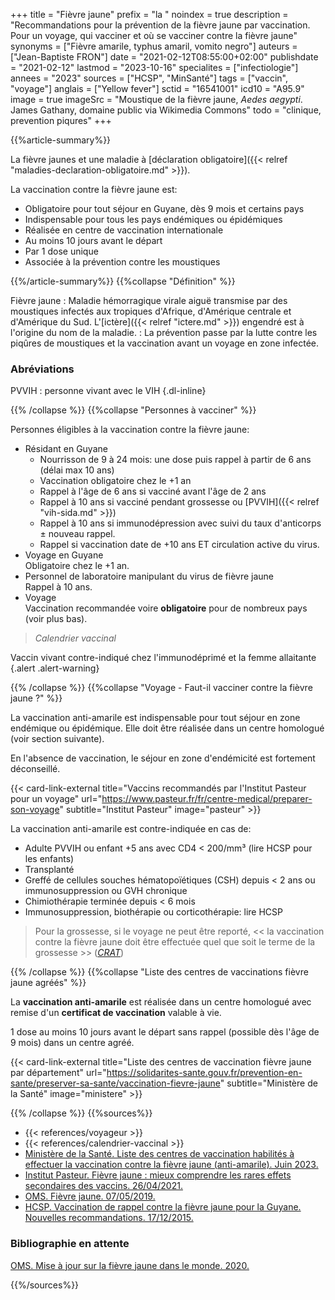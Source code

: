 +++
title = "Fièvre jaune"
prefix = "la "
noindex = true
description = "Recommandations pour la prévention de la fièvre jaune par vaccination. Pour un voyage, qui vacciner et où se vacciner contre la fièvre jaune"
synonyms = ["Fièvre amarile, typhus amaril, vomito negro"]
auteurs = ["Jean-Baptiste FRON"]
date = "2021-02-12T08:55:00+02:00"
publishdate = "2021-02-12"
lastmod = "2023-10-16"
specialites = ["infectiologie"]
annees = "2023"
sources = ["HCSP", "MinSanté"]
tags = ["vaccin", "voyage"]
anglais = ["Yellow fever"]
sctid = "16541001"
icd10 = "A95.9"
image = true
imageSrc = "Moustique de la fièvre jaune, *Aedes aegypti*. James Gathany, domaine public via Wikimedia Commons"
todo = "clinique, prevention piqures"
+++

{{%article-summary%}}

La fièvre jaunes et une maladie à [déclaration obligatoire]({{< relref "maladies-declaration-obligatoire.md" >}}).

La vaccination contre la fièvre jaune est:

- Obligatoire pour tout séjour en Guyane, dès 9 mois et certains pays
- Indispensable pour tous les pays endémiques ou épidémiques
- Réalisée en centre de vaccination internationale
- Au moins 10 jours avant le départ
- Par 1 dose unique
- Associée à la prévention contre les moustiques

{{%/article-summary%}}
{{%collapse "Définition" %}}

Fièvre jaune
: Maladie hémorragique virale aiguë transmise par des moustiques infectés aux tropiques d'Afrique, d'Amérique centrale et d'Amérique du Sud. L'[ictère]({{< relref "ictere.md" >}}) engendré est à l'origine du nom de la maladie.
: La prévention passe par la lutte contre les piqûres de moustiques et la vaccination avant un voyage en zone infectée.

### Abréviations

PVVIH
: personne vivant avec le VIH
{.dl-inline}

{{% /collapse %}}
{{%collapse "Personnes à vacciner" %}}

Personnes éligibles à la vaccination contre la fièvre jaune:

- Résidant en Guyane
  - Nourrisson de 9 à 24 mois: une dose puis rappel à partir de 6 ans (délai max 10 ans)
  - Vaccination obligatoire chez le +1 an
  - Rappel à l'âge de 6 ans si vacciné avant l'âge de 2 ans
  - Rappel à 10 ans si vacciné pendant grossesse ou [PVVIH]({{< relref "vih-sida.md" >}})
  - Rappel à 10 ans si immunodépression avec suivi du taux d'anticorps ± nouveau rappel.
  - Rappel si vaccination date de +10 ans ET circulation active du virus.
- Voyage en Guyane  
  Obligatoire chez le +1 an.
- Personnel de laboratoire manipulant du virus de fièvre jaune  
  Rappel à 10 ans.
- Voyage  
  Vaccination recommandée voire **obligatoire** pour de nombreux pays (voir plus bas).

> *Calendrier vaccinal*

Vaccin vivant contre-indiqué chez l'immunodéprimé et la femme allaitante
{.alert .alert-warning}

{{% /collapse %}}
{{%collapse "Voyage - Faut-il vacciner contre la fièvre jaune ?" %}}

La vaccination anti-amarile est indispensable pour tout séjour en zone endémique ou épidémique. Elle doit être réalisée dans un centre homologué (voir section suivante).

En l'absence de vaccination, le séjour en zone d'endémicité est fortement déconseillé.

{{< card-link-external title="Vaccins recommandés par l'Institut Pasteur pour un voyage" url="https://www.pasteur.fr/fr/centre-medical/preparer-son-voyage" subtitle="Institut Pasteur" image="pasteur" >}}

La vaccination anti-amarile est contre-indiquée en cas de:

- Adulte PVVIH ou enfant +5 ans avec CD4 < 200/mm³ (lire HCSP pour les enfants)
- Transplanté
- Greffé de cellules souches hématopoïétiques (CSH) depuis < 2 ans ou immunosuppression ou GVH chronique
- Chimiothérapie terminée depuis < 6 mois
- Immunosuppression, biothérapie ou corticothérapie: lire HCSP

> Pour la grossesse, si le voyage ne peut être reporté, << la vaccination contre la fièvre jaune doit être effectuée quel que soit le terme de la grossesse >> (*[CRAT](http://www.lecrat.fr/9431/)*)

{{% /collapse %}}
{{%collapse "Liste des centres de vaccinations fièvre jaune agréés" %}}

La **vaccination anti-amarile** est réalisée dans un centre homologué avec remise d'un **certificat de vaccination** valable à vie.

1 dose au moins 10 jours avant le départ sans rappel (possible dès l'âge de 9 mois) dans un centre agréé.

{{< card-link-external title="Liste des centres de vaccination fièvre jaune par département" url="https://solidarites-sante.gouv.fr/prevention-en-sante/preserver-sa-sante/vaccination-fievre-jaune" subtitle="Ministère de la Santé" image="ministere" >}}

{{% /collapse %}}
{{%sources%}}

- {{< references/voyageur >}}
- {{< references/calendrier-vaccinal >}}
- [Ministère de la Santé. Liste des centres de vaccination habilités à effectuer la vaccination contre la fièvre jaune (anti-amarile). Juin 2023.](https://solidarites-sante.gouv.fr/prevention-en-sante/preserver-sa-sante/vaccination-fievre-jaune)
- [Institut Pasteur. Fièvre jaune : mieux comprendre les rares effets secondaires des vaccins. 26/04/2021.](https://www.pasteur.fr/fr/journal-recherche/actualites/fievre-jaune-mieux-comprendre-rares-effets-secondaires-vaccins)
- [OMS. Fièvre jaune. 07/05/2019.](https://www.who.int/fr/news-room/fact-sheets/detail/yellow-fever)
- [HCSP. Vaccination de rappel contre la fièvre jaune pour la Guyane. Nouvelles recommandations. 17/12/2015.](https://www.hcsp.fr/Explore.cgi/avisrapportsdomaine?clefr=531)

### Bibliographie en attente

[OMS. Mise à jour sur la fièvre jaune dans le monde. 2020.](https://apps.who.int/iris/bitstream/handle/10665/344323/WER9633-377-392-eng-fre.pdf?sequence=1&isAllowed=y)

{{%/sources%}}
